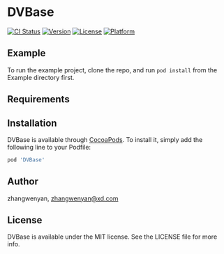 # DVBase

[![CI Status](https://img.shields.io/travis/zhangwenyan/DVBase.svg?style=flat)](https://travis-ci.org/zhangwenyan/DVBase)
[![Version](https://img.shields.io/cocoapods/v/DVBase.svg?style=flat)](https://cocoapods.org/pods/DVBase)
[![License](https://img.shields.io/cocoapods/l/DVBase.svg?style=flat)](https://cocoapods.org/pods/DVBase)
[![Platform](https://img.shields.io/cocoapods/p/DVBase.svg?style=flat)](https://cocoapods.org/pods/DVBase)

## Example

To run the example project, clone the repo, and run `pod install` from the Example directory first.

## Requirements

## Installation

DVBase is available through [CocoaPods](https://cocoapods.org). To install
it, simply add the following line to your Podfile:

```ruby
pod 'DVBase'
```

## Author

zhangwenyan, zhangwenyan@xd.com

## License

DVBase is available under the MIT license. See the LICENSE file for more info.
